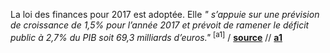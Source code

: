 La loi des finances pour 2017 est adoptée. Elle _" s’appuie sur une prévision de
croissance de 1,5% pour l’année 2017 et prévoit de ramener le déficit public à
2,7% du PIB soit 69,3 milliards d’euros."_ <sup>[a1]</sup>
/ **[source](https://www.legifrance.gouv.fr/affichTexte.do?cidTexte=JORFTEXT000033734169&dateTexte=&categorieLien=id)**
// **[a1](http://www.vie-publique.fr/actualite/panorama/texte-discussion/projet-loi-finances-pour-2017.html)**
